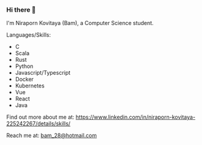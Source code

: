 ### Hi there 👋

I'm Niraporn Kovitaya (Bam), a Computer Science student.

Languages/Skills:
- C
- Scala
- Rust
- Python
- Javascript/Typescript
- Docker
- Kubernetes
- Vue
- React
- Java

Find out more about me at: https://www.linkedin.com/in/niraporn-kovitaya-225242267/details/skills/

Reach me at: bam_28@hotmail.com


<!--
**13am028/13am028** is a ✨ _special_ ✨ repository because its `README.md` (this file) appears on your GitHub profile.

Here are some ideas to get you started:

- 🔭 I’m currently working on ...
- 🌱 I’m currently learning ...
- 👯 I’m looking to collaborate on ...
- 🤔 I’m looking for help with ...
- 💬 Ask me about ...
- 📫 How to reach me: ...
- 😄 Pronouns: ...
- ⚡ Fun fact: ...
-->
